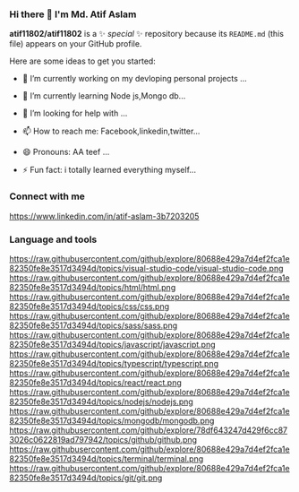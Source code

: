 ### Hi there 👋 I'm Md. Atif Aslam


**atif11802/atif11802** is a ✨ _special_ ✨ repository because its `README.md` (this file) appears on your GitHub profile.

Here are some ideas to get you started:

- 🔭 I’m currently working on my devloping personal projects ...
- 🌱 I’m currently learning Node js,Mongo db...
- 🤔 I’m looking for help with ...

- 📫 How to reach me: Facebook,linkedin,twitter...
- 😄 Pronouns: AA teef ...
- ⚡ Fun fact: i totally learned everything myself...

### Connect with me
https://www.linkedin.com/in/atif-aslam-3b7203205

### Language and tools

https://raw.githubusercontent.com/github/explore/80688e429a7d4ef2fca1e82350fe8e3517d3494d/topics/visual-studio-code/visual-studio-code.png
https://raw.githubusercontent.com/github/explore/80688e429a7d4ef2fca1e82350fe8e3517d3494d/topics/html/html.png
https://raw.githubusercontent.com/github/explore/80688e429a7d4ef2fca1e82350fe8e3517d3494d/topics/css/css.png
https://raw.githubusercontent.com/github/explore/80688e429a7d4ef2fca1e82350fe8e3517d3494d/topics/sass/sass.png
https://raw.githubusercontent.com/github/explore/80688e429a7d4ef2fca1e82350fe8e3517d3494d/topics/javascript/javascript.png
https://raw.githubusercontent.com/github/explore/80688e429a7d4ef2fca1e82350fe8e3517d3494d/topics/typescript/typescript.png
https://raw.githubusercontent.com/github/explore/80688e429a7d4ef2fca1e82350fe8e3517d3494d/topics/react/react.png
https://raw.githubusercontent.com/github/explore/80688e429a7d4ef2fca1e82350fe8e3517d3494d/topics/nodejs/nodejs.png
https://raw.githubusercontent.com/github/explore/80688e429a7d4ef2fca1e82350fe8e3517d3494d/topics/mongodb/mongodb.png
https://raw.githubusercontent.com/github/explore/78df643247d429f6cc873026c0622819ad797942/topics/github/github.png
https://raw.githubusercontent.com/github/explore/80688e429a7d4ef2fca1e82350fe8e3517d3494d/topics/terminal/terminal.png
https://raw.githubusercontent.com/github/explore/80688e429a7d4ef2fca1e82350fe8e3517d3494d/topics/git/git.png
